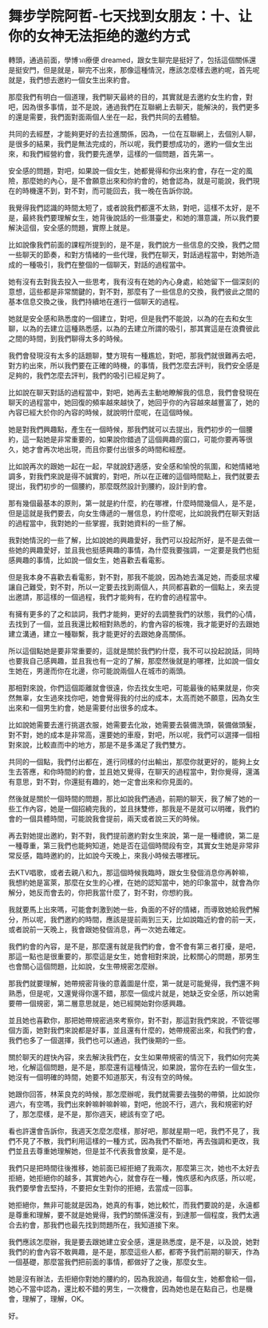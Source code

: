# 舞步学院阿哲-七天找到女朋友：十、让你的女神无法拒绝的邀约方式

轉頭，通過前面，學博วก療便 dreamed，跟女生聊完是挺好了，包括這個關係還是挺安門，但是就是，聊完不出來，那像這種情況，應該怎麼樣去邀約呢，首先呢就是，我們想去邀約一個女生出來約會。

那麼我們有明白一個道理，我們聊天最終的目的，其實就是去邀約女生約會，對吧，因為很多事情，並不是說，通過我們在互聯網上去聊天，能解決的，我們更多的還是需要，我們面對面兩個人坐在一起，我們共同的去體驗。

共同的去經歷，才能夠更好的去拉進關係，因為，一位在互聯網上，去個別人聊，是很多的結果，我們是無法完成的，所以呢，我們要想成功的，邀約一個女生出來，和我們經營約會，我們要先進學，這樣的一個問題，首先第一。

安全感的問題，對吧，如果說一個女生，她都覺得和你出來約會，存在一定的風險，那麼她的內心，是不會願意出來和你約會的，她會認為，就是可能說，我們現在的時機還不到，對不對，而可能回去，我一晚在告訴你說。

我覺得我們認識的時間太短了，或者說我們都還不太熟，對吧，這樣不太好，是不是，最終我們要理解女生，她背後說話的一些潛臺史，和她的潛意識，所以我們要解決這個，安全感的問題，實際上就是。

比如說像我們前面的課程所提到的，是不是，我們說方一些信息的交換，我們之間一些聊天的節奏，和對方情緒的一些代理，我們在聊天，對話過程當中，對她所造成的一種吸引，我們在整個的一個聊天，對話的過程當中。

她有沒有去對我去投入一些思考，我有沒有在她的內心身處，給她留下一個深刻的意想，這些都是非常關鍵的，對不對，那麼有了一些信息的交換，我們彼此之間的基本信息交換之後，我們持續地在進行一個聊天的過程。

她就是安全感和熟悉度的一個建立，對吧，但是我們不能說，以為的在去和女生聊，以為的去建立這種熟悉感，以為的去建立所謂的吸引，那其實這是在浪費彼此之間的時間，到我們聊得太多的時候。

我們會發現沒有太多的話題聊，雙方現有一種尷尬，對吧，那我們就很難再去吧，對方約出來，所以我們要在正確的時機，的事情，我們怎麼去評判，我們安全感是足夠的，我們怎麼去評判，我們的吸引已經足夠了。

比如說在聊天對話的過程當中，對吧，她再去主動地瞭解我的信息，我們會發現在聊天的過程當中，她回復的頻率越來越快了，她回乎你的內容越來越豐富了，她的內容已經大於你的內容的時候，就說明什麼呢，在這個時候。

她是對我們興趣點，產生在一個時候，那我們就可以去提出，我們初步的一個腰約，這一點她是非常重要的，如果說你錯過了這個興趣的窗口，可能你要再等很久，她才會再次地出現，而且你要付出很多的時間和經歷。

比如說再次的跟她一起在一起，早就說舒適感，安全感和愉悅的氛圍，和她情緒地調多，對我們來說是得不誠實的，對吧，所以在正確的這個時間點上，我們就要去提出，我們初步的一個腰約，那麼既然設計到腰約，設計到約會。

那有幾個最基本的原則，第一就是約什麼，約在哪裡，什麼時間幾個人，是不是，但是這就是我們要去，向女生傳遞的一層信息，約什麼呢，比如說我們在聊天對話的過程當中，我對她的一些掌握，我對她資料的一些了解。

我對她情況的一些了解，比如說她的興趣愛好，我們可以投起所好，是不是去做一些她的興趣愛好，並且我也挺感興趣的事情，為什麼我要強調，一定要是我們也挺感興趣的事情，比如說一個女生，她喜歡去看電影。

但是我本身不喜歡去看電影，對不對，那我不能說，因為她去滿足她，而委屈求權讓自己難受，對不對，所以一定要去找到兩個人，共同都喜歡的一個點上，來去提出邀請，那這樣的一個過程，我們才能夠有，在約會的過程當中。

有擁有更多的了之和談詞，我們才能夠，更好的去調整我們的狀態，我們的心情，去找到了一個，並且我還比較相對熟悉的，約會內容的板塊，我才能更好的去跟她建立溝通，建立一種聯繫，我才能更好的去跟她身高關係。

所以這個點她是要非常重要的，這就是關於我們約什麼，我不可以投起說話，同時也要我自己感興趣，並且我也有一定的了解，那麼然後就是約哪裡，比如說一個女生她在，男邊而你在北邊，你可能說兩個人在城市的兩頭。

那相對來說，你們這個距離就會很遠，你去找女生吧，可能最後的結果就是，你突然無辜，女生過來找你吧，她會覺得我的付出的成本，太高而她不願意，因為女生出來和一個男生約會，她是需要付出很多的成本。

比如說她需要去進行挑選衣服，她需要去化妝，她需要去裝備洗頭，裝備做頭髮，對不對，她的成本是非常高，還要她的車廢，對吧，所以呢，我們可以選擇一個相對來說，比較直而中的地方，那是不是多滿足了我們雙方。

共同的一個點，我們付出都在，進行同樣的付出輸出，那麼你就更好的，能夠上女生去答應，和你時間的約會，並且她又覺得，在聊天的過程當中，對你覺得，還滿有意思，對不對，你還挺有趣的，她一定會出來和你見面的。

然後就是關於一個時間的問題，那比如說我們通過，前期的聊天，我了解了她的一些工作內容，她是一個招繞完我的，並且抹雙修，那我是不是就可以明確，我們約會的一個具體時間，可能說我會提前，兩天或者說三天的時候。

再去對她提出邀約，對不對，我們提前邀約對女生來說，第一是一種禮貌，第二是一種尊重，第三我們也能夠知道，她是否在這個時間段有空，其實女生她是非常非常反感，臨時邀約的，比如說今天晚上，來我小時候去哪裡玩。

去KTV唱歌，或者去親八和九，那這個時候我臨時，跟女生發個消息你再幹嘛，我想約她是富萊，那麼在女生的心裡，在她的認知當中，她的印象當中，就會為你解分，她反而會去的，你把我當什麼了，對不對，你想約我。

我就要馬上出來嗎，可能會刺激到她一些，負面的不好的情緒，而導致她給我們解分，所以呢，我們邀約的時間，應該是提前兩到三天，比如說臨近約會的前一天，或者說前一天晚上，我會跟她發個消息，再一次她去確定。

我們約會的內容，是不是，那麼還有就是我們約會，會不會有第三者打擾，是吧，那這一點也是很重要的，那麼這是女生，她會相對來說，比較關心的問題，那男生也會關心這個問題，比如說，女生帶規密怎麼辦。

那我們就要理解，她帶規密背後的意義圖是什麼，第一就是可能覺得，我們還不夠熟悉，但是呢，又還覺得你還不錯，那麼一個成片就是，她缺乏安全感，所以她需要帶一個規密，第二層意思就是，她已經開始對你感興趣。

並且她也喜歡你，那把她帶規密過來考察你，對不對，那這對我們來說，不管從哪個方面，她對我們來說都是好事，並且還有什麼的，她帶規密出來，和我們約會，我們也多了一個選擇，我們也可以通過，我們後期的一些。

關於聊天的趕快內容，來去解決我們在，女生如果帶規密的情況下，我們如何完美地，化解這個問題，是不是，那麼還有這種情況，如果說，當你在去約一個女生，她沒有一個明確的時間，她要不知道那天，有沒有空的時候。

她跟你回答，林茉良克的時候，那怎麼辦呢，我們就需要去強勢的帶領，比如說你週六，有空嗎，我們出來幹嘛幹嘛幹嘛，對吧，他說不行，週六，我和規密約好了，那怎麼樣，是不是，那你週天，總該有空了吧。

看也許還會告訴你，我週天怎麼怎麼樣，那好吧，那就星期一吧，我們不見了，我們不見了不散，我們利用這樣的一種方式，因為我們不斷地，再去強調和更改，我們並且去尊重她理解她，但是並不代表我會放棄，是不是。

我們只是把時間往後推移，她前面已經拒絕了我兩次，那麼第三次，她也不太好去拒絕，她拒絕你的越多，其實她內心，就會存在一種，愧疚感和內疚感，所以呢，我們要學會去堅持，不要把女生對你的拒絕，去當成一回事。

她拒絕你，無非可能就是因為，她真的有事，她比較忙，而我們要說的是，永遠都是尊重和理解，要不就是她覺得，我們的關係還沒有，到達那一個程度，我們太適合去約會，那我們也最先找到問題所在，我知道接下來。

我們應該怎麼辦，我是要去跟她建立安全感，還是熟悉度，是不是，以及說，她對我們的約會內容不敢興趣，是不是，那麼這些人都，都寄予我們前期的聊天，作為一個基礎，那麼當我們把前面的事情，都做好了之後，那麼女生。

她是沒有辦法，去拒絕你對她的腰約的，因為我說過，每個女生，她都會給一個，她心不當中認為，還比較不錯的男生，一次機會，因為她也是在點自己，也是機會，理解了，理解，OK。

好。